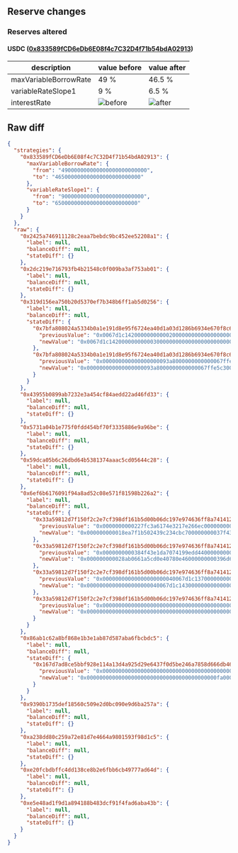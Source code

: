 ## Reserve changes

### Reserves altered

#### USDC ([0x833589fCD6eDb6E08f4c7C32D4f71b54bdA02913](https://basescan.org/address/0x833589fCD6eDb6E08f4c7C32D4f71b54bdA02913))

| description | value before | value after |
| --- | --- | --- |
| maxVariableBorrowRate | 49 % | 46.5 % |
| variableRateSlope1 | 9 % | 6.5 % |
| interestRate | ![before](https://dash.onaave.com/api/static?variableRateSlope1=90000000000000000000000000&variableRateSlope2=400000000000000000000000000&optimalUsageRatio=900000000000000000000000000&baseVariableBorrowRate=0&maxVariableBorrowRate=490000000000000000000000000) | ![after](https://dash.onaave.com/api/static?variableRateSlope1=65000000000000000000000000&variableRateSlope2=400000000000000000000000000&optimalUsageRatio=900000000000000000000000000&baseVariableBorrowRate=0&maxVariableBorrowRate=465000000000000000000000000) |

## Raw diff

```json
{
  "strategies": {
    "0x833589fCD6eDb6E08f4c7C32D4f71b54bdA02913": {
      "maxVariableBorrowRate": {
        "from": "490000000000000000000000000",
        "to": "465000000000000000000000000"
      },
      "variableRateSlope1": {
        "from": "90000000000000000000000000",
        "to": "65000000000000000000000000"
      }
    }
  },
  "raw": {
    "0x2425a746911128c2eaa7bebdc9bc452ee52208a1": {
      "label": null,
      "balanceDiff": null,
      "stateDiff": {}
    },
    "0x2dc219e716793fb4b21548c0f009ba3af753ab01": {
      "label": null,
      "balanceDiff": null,
      "stateDiff": {}
    },
    "0x319d156ea750b20d5370ef7b348b6ff1ab5d0256": {
      "label": null,
      "balanceDiff": null,
      "stateDiff": {
        "0x7bfa808024a5334b0a1e191d8e95f6724ea40d1a03d1286b6934e670f8c6924b": {
          "previousValue": "0x0067d1c142000000000002000000000000000000000000000000000000000000",
          "newValue": "0x0067d1c142000000000003000000000000000000000000000000000000000000"
        },
        "0x7bfa808024a5334b0a1e191d8e95f6724ea40d1a03d1286b6934e670f8c6924c": {
          "previousValue": "0x000000000000000000093a8000000000000067ffe5c300000000000000000000",
          "newValue": "0x000000000000000000093a8000000000000067ffe5c300000000000067d1c143"
        }
      }
    },
    "0x43955b0899ab7232e3a454cf84aedd22ad46fd33": {
      "label": null,
      "balanceDiff": null,
      "stateDiff": {}
    },
    "0x5731a04b1e775f0fdd454bf70f3335886e9a96be": {
      "label": null,
      "balanceDiff": null,
      "stateDiff": {}
    },
    "0x59dca05b6c26dbd64b5381374aaac5cd05644c28": {
      "label": null,
      "balanceDiff": null,
      "stateDiff": {}
    },
    "0x6ef6b6176091f94a8ad52c08e571f81598b226a2": {
      "label": null,
      "balanceDiff": null,
      "stateDiff": {
        "0x33a59812d7f150f2c2e7cf398df161b5d00b06dc197e974636ff8a741412b659": {
          "previousValue": "0x0000000000227fc3a6174e3217e266ec00000000037f433fb8844cd255229f6c",
          "newValue": "0x000000000018ea7f1b502439c234cbc700000000037f4340a6e31a055d9db653"
        },
        "0x33a59812d7f150f2c2e7cf398df161b5d00b06dc197e974636ff8a741412b65a": {
          "previousValue": "0x0000000000384f43e1da7074199edd44000000000396d617362d8103a9c80c5b",
          "newValue": "0x000000000028ab0661a5cd0e40780e46000000000396d618c57dff7604107fb8"
        },
        "0x33a59812d7f150f2c2e7cf398df161b5d00b06dc197e974636ff8a741412b65b": {
          "previousValue": "0x00000000000000000000040067d1c13700000000000000000000000000023f4f",
          "newValue": "0x00000000000000000000040067d1c14300000000000000000000000000023f4f"
        },
        "0x33a59812d7f150f2c2e7cf398df161b5d00b06dc197e974636ff8a741412b660": {
          "previousValue": "0x0000000000000000000000000000000000000000000000000000000031adbe12",
          "newValue": "0x0000000000000000000000000000000000000000000000000000000031b188fb"
        }
      }
    },
    "0x86ab1c62a8bf868e1b3e1ab87d587aba6fbcbdc5": {
      "label": null,
      "balanceDiff": null,
      "stateDiff": {
        "0x167d7ad8ce5bbf928e114a13d4a925d29e6437f0d5be246a7858d666db460b9d": {
          "previousValue": "0x00000000000000000000000000000000000000000fa000000384000000002328",
          "newValue": "0x00000000000000000000000000000000000000000fa00000028a000000002328"
        }
      }
    },
    "0x9390b1735def18560c509e2d0bc090e9d6ba257a": {
      "label": null,
      "balanceDiff": null,
      "stateDiff": {}
    },
    "0xa238dd80c259a72e81d7e4664a9801593f98d1c5": {
      "label": null,
      "balanceDiff": null,
      "stateDiff": {}
    },
    "0xe20fcbdbffc4dd138ce8b2e6fbb6cb49777ad64d": {
      "label": null,
      "balanceDiff": null,
      "stateDiff": {}
    },
    "0xe5e48ad1f9d1a894188b483dcf91f4fad6aba43b": {
      "label": null,
      "balanceDiff": null,
      "stateDiff": {}
    }
  }
}
```